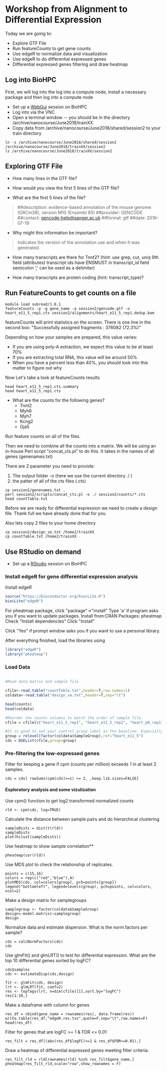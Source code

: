 # Workshop from Alignment to Differential Expression

Today we are going to:

* Explore GTF File
* Run featureCounts to get gene counts
* Use edgeR to normalize data and visualization
* Use edgeR to do differential expressed genes
* Differential expressed genes filtering and draw heatmap

## Log into BioHPC
First, we will log into the log into a compute node, install a necessary package and then log into a compute node

* Set up a [WebGui](https://portal.biohpc.swmed.edu/terminal/webgui) session on BioHPC
* Log into via the VNC
* Open a terminal window -- you should be in the directory /archive/nanocourse/June2018/trainXX
* Copy data from /archive/nanocourse/June2018/shared/session2 to your train directory


~~~~
ln -s /archive/nanocourse/June2018/shared/session2 /archive/nanocourse/June2018/trainXX/session2
ls /archive/nanocourse/June2018/trainXX/session2
~~~~

## Exploring GTF File

* How many lines in the GTF file?

* How would you view the first 5 lines of the GTF file?


* What are the first 5 lines of the file?

> ##description: evidence-based annotation of the mouse genome (GRCm38), version M10 (Ensembl 85)
> ##provider: GENCODE
> ##contact: gencode-help@sanger.ac.uk
> ##format: gtf
> ##date: 2016-07-19

* Why might this information be important?

> Indicates the version of the annotation use and when it was generated.

* How many transcripts are there for Tnnt2?
(hint: use grep, cut, uniq 9th field (attributes) transcript ids
have ENSMUST in transcript_id field semicolon ’;’ can be used as a delimiter)


* How many transcripts are protein coding (hint: transcript_type)?

## Run FeatureCounts to get counts on a file

```
module load subread/1.6.1
featureCounts -p -g gene_name -a session2/gencode.gtf -o heart_e11_5_rep1.cts session2/alignments/heart_e11_5_rep1.dedup.bam
```

featureCounts will print statistics on the screen. There is one line in the second box:
"Successfully assigned fragments : 376082 (72.3%)"

Depending on how your samples are prepared, this value varies:
* If you are using poly-A extraction, we expect this value to be at least 70%
* If you are extracting total RNA, this value will be around 50%
* When you have a percent less than 40%, you should look into this matter to figure out why

Now Let's take a look at featureCounts results
```shell
head heart_e11_5_rep1.cts.summary
head heart_e11_5_rep1.cts
```

* What are the counts for the following genes?
  * Tnnt2
  * Myh6
  * Myh7
  * Kcng2  
  * Gja5  

Run feature counts on all of the files.


Then we need to combine all the counts into a matrix.
We will be using an in-house Perl script "concat_cts.pl" to do this.
It takes in the names of all genes (genenames.txt)

There are 2 parameter you need to provide:
1. The output folder -o (here we use the current directory ./ )
2. the patter of all of the cts files (.cts)

```
cp session2/genenames.txt .
perl session2/scripts/concat_cts.pl -o ./ session2/counts/*.cts
head countTable.txt
```

Before we are ready for differential expression we need to create
a design file. Thank full we have already done that for you.

Also lets copy 2 files to your home directory

```
cp session2/design_se.txt /home2/trainXX
cp countTable.txt /home2/trainXX
```



## Use RStudio on demand

* Set up a [RStudio](http://rstudio.biohpc.swmed.edu/) session on BioHPC


### Install edgeR for gene differential expression analysis
Install edgeR

```R
source("https://bioconductor.org/biocLite.R")
biocLite("edgeR")
```
For pheatmap package, click "package"->"install" Type 'a' if program asks you if you want to update packages.
Install from:CRAN Packages: pheatmap
Check "Install dependencies"
Click "Install"

Click "Yes" if prompt window asks you if you want to use a personal library.

After everything finished, load the libraries using
```R
library("edgeR")
library("pheatmap")
```

### Load Data


```R

#Read data matrix and sample file

cfile<-read.table("countTable.txt",header=T,row.names=1)
coldata<-read.table("design_se.txt",header=T,sep="\t")

head(counts)
head(coldata)

#Reorder the counts columns to match the order of sample file
cfile = cfile[c("heart_e11_5_rep1", "heart_e11_5_rep2", "heart_p0_rep1", "heart_p0_rep2")]

#It is good to set your control group label as the baseline. Especially you are going to use intercept
group = relevel(factor(coldata$SampleGroup),ref="heart_e11_5")
cds = DGEList(cfile,group=group)

```
### Pre-filtering the low-expressed genes

Filter for keeping a gene if cpm (counts per million) exceeds 1 in at least 2 samples.
```
cds = cds[ rowSums(cpm(cds)>=1) >= 2, ,keep.lib.sizes=FALSE]
```

#### Exploratory analysis and some vizulization

Use cpm() function to get log2 transformed normalized counts

```
rld <- cpm(cds, log=TRUE)
```

Calculate the distance between sample pairs and do hierarchical clustering
```
sampleDists = dist(t(rld))
sampleDists
plot(hclust(sampleDists))
```


Use heatmap to show sample correlation**

```
pheatmap(cor(rld))
```

Use MDS plot to check the relationship of replicates.
```
points = c(15,16)
colors = rep(c("red","blue"),4)
plotMDS(cds, col=colors[group], pch=points[group])
legend("bottomleft", legend=levels(group), pch=points, col=colors, ncol=2)
```

Make a design matrix for samplegroups
```
samplegroup <- factor(coldata$SampleGroup)
design<-model.matrix(~samplegroup)
design
```

Normalize data and estimate dispersion. What is the norm.factors per sample?

```
cds = calcNormFactors(cds)
cds
```

Use glmFit() and glmLRT() to test for differential expression. What are the top
10 differential genes sorted by logFC?

```
cds$samples
cds <- estimateDisp(cds,design)

fit <- glmFit(cds, design)
lrt <- glmLRT(fit, coef=2)
res <- topTags(lrt, n=dim(cfile)[1],sort.by="logFC")
res[1:10,]
```

Make a dataframe with column for genes

```
res_df = cbind(gene_name = rownames(res), data.frame(res))
write.table(res_df,"edgeR.res.tsv",quote=F,sep="\t",row.names=F)
head(res_df)
```

Filter for genes that are logFC >= 1 & FDR <= 0.01
```
res_filt = res_df[(abs(res_df$logFC)>=1 & res_df$FDR<=0.01),]
```

Draw a heatmap of differential expressed genes meeting filter criteria.
```
res_filt_rld = rld[rownames(rld) %in% res_filt$gene_name,]
pheatmap(res_filt_rld,scale="row",show_rownames = F)
```
